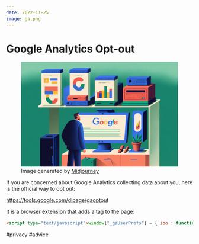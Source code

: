 ```yaml
---
date: 2022-11-25
image: ga.png
---
```


# Google Analytics Opt-out

<figure>
<img src="./ga.jpg" atl="Google Analytics Illustration">
<figcaption>Image generated by <a href="https://www.midjourney.com">Midjourney</a></figcaption>
</figure>

If you are concerned about Google Analytics collecting data about you, here is the official way to opt out:

https://tools.google.com/dlpage/gaoptout

It is a browser extension that adds a tag to the page:

```html
<script type="text/javascript">window["_gaUserPrefs"] = { ioo : function() { return true; } }</script>
```

#privacy #advice
